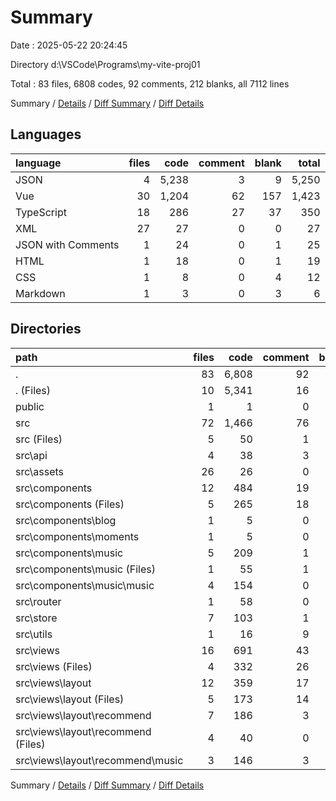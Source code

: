 # Summary

Date : 2025-05-22 20:24:45

Directory d:\\VSCode\\Programs\\my-vite-proj01

Total : 83 files, 6808 codes, 92 comments, 212 blanks, all 7112 lines

Summary / [Details](details.md) / [Diff Summary](diff.md) / [Diff Details](diff-details.md)

## Languages

| language           | files |  code | comment | blank | total |
| :----------------- | ----: | ----: | ------: | ----: | ----: |
| JSON               |     4 | 5,238 |       3 |     9 | 5,250 |
| Vue                |    30 | 1,204 |      62 |   157 | 1,423 |
| TypeScript         |    18 |   286 |      27 |    37 |   350 |
| XML                |    27 |    27 |       0 |     0 |    27 |
| JSON with Comments |     1 |    24 |       0 |     1 |    25 |
| HTML               |     1 |    18 |       0 |     1 |    19 |
| CSS                |     1 |     8 |       0 |     4 |    12 |
| Markdown           |     1 |     3 |       0 |     3 |     6 |

## Directories

| path                                  | files |  code | comment | blank | total |
| :------------------------------------ | ----: | ----: | ------: | ----: | ----: |
| .                                     |    83 | 6,808 |      92 |   212 | 7,112 |
| . (Files)                             |    10 | 5,341 |      16 |    19 | 5,376 |
| public                                |     1 |     1 |       0 |     0 |     1 |
| src                                   |    72 | 1,466 |      76 |   193 | 1,735 |
| src (Files)                           |     5 |    50 |       1 |    16 |    67 |
| src\\api                              |     4 |    38 |       3 |     7 |    48 |
| src\\assets                           |    26 |    26 |       0 |     0 |    26 |
| src\\components                       |    12 |   484 |      19 |    59 |   562 |
| src\\components (Files)               |     5 |   265 |      18 |    38 |   321 |
| src\\components\\blog                 |     1 |     5 |       0 |     1 |     6 |
| src\\components\\moments              |     1 |     5 |       0 |     1 |     6 |
| src\\components\\music                |     5 |   209 |       1 |    19 |   229 |
| src\\components\\music (Files)        |     1 |    55 |       1 |     3 |    59 |
| src\\components\\music\\music         |     4 |   154 |       0 |    16 |   170 |
| src\\router                           |     1 |    58 |       0 |     5 |    63 |
| src\\store                            |     7 |   103 |       1 |    13 |   117 |
| src\\utils                            |     1 |    16 |       9 |     4 |    29 |
| src\\views                            |    16 |   691 |      43 |    89 |   823 |
| src\\views (Files)                    |     4 |   332 |      26 |    34 |   392 |
| src\\views\\layout                    |    12 |   359 |      17 |    55 |   431 |
| src\\views\\layout (Files)            |     5 |   173 |      14 |    21 |   208 |
| src\\views\\layout\\recommend         |     7 |   186 |       3 |    34 |   223 |
| src\\views\\layout\\recommend (Files) |     4 |    40 |       0 |    13 |    53 |
| src\\views\\layout\\recommend\\music  |     3 |   146 |       3 |    21 |   170 |

Summary / [Details](details.md) / [Diff Summary](diff.md) / [Diff Details](diff-details.md)
